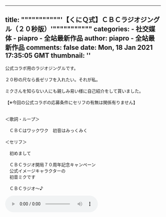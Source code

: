 
---
title: """""""""""'【くにＱ式】ＣＢＣラジオジングル（２０秒版）'"""""""""""
categories: 
    - 社交媒体
    - piapro - 全站最新作品
author: piapro - 全站最新作品
comments: false
date: Mon, 18 Jan 2021 17:35:05 GMT
thumbnail: ''
---

<div>   
<p class="cd_dtl_cap">公式コラボ用のラジオジングルです。<br>
<br>
２０秒の尺なら長ゼリフを入れたい。それが私。<br>
<br>
ミクさんを知らない人にも親しみ易い様に自己紹介をして貰いました。<br>
<br>
【※今回の公式コラボの応募条件にセリフの有無は関係有りません】<br>
<br>
<br>
＜歌詞・ループ＞<br>
<br>
　ＣＢＣはワックワク　初音はみっくみく<br>
<br>
＜セリフ＞<br>
<br>
　初めまして<br>
<br>
　ＣＢＣラジオ開局７０周年記念キャンペーン<br>
　公式イメージキャラクターの<br>
　初音ミクです<br>
<br>
　ＣＢＣラジオ～♪</p><audio src="https://cdn.piapro.jp/mp3_a/4w/4wo1hamgx5ki5e4w_20210118173505_audition.mp3" controls loop></audio>  
</div>
            